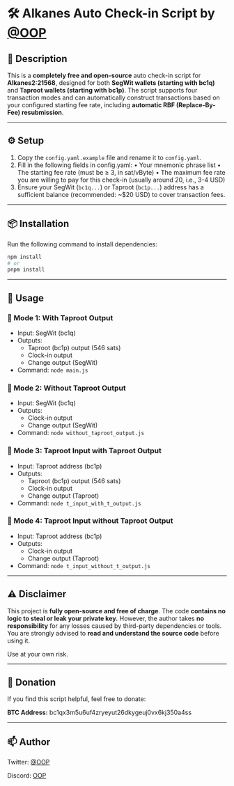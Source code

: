 # 🛠️ Alkanes Auto Check-in Script by [@OOP](https://x.com/__ababa___)

## 📌 Description

This is a **completely free and open-source** auto check-in script for **Alkanes2:21568**, designed for both **SegWit wallets (starting with bc1q)** and **Taproot wallets (starting with bc1p)**.
The script supports four transaction modes and can automatically construct transactions based on your configured starting fee rate, including **automatic RBF (Replace-By-Fee) resubmission**.

---

## ⚙️ Setup

1. Copy the `config.yaml.example` file and rename it to `config.yaml`.
2. Fill in the following fields in config.yaml:
	•	Your mnemonic phrase list
	•	The starting fee rate (must be ≥ 3, in sat/vByte)
	•	The maximum fee rate you are willing to pay for this check-in (usually around 20, i.e., 3-4 USD)
3. Ensure your SegWit (`bc1q...`) or Taproot (`bc1p...`) address has a sufficient balance (recommended: ~$20 USD) to cover transaction fees.

---

## 📦 Installation

Run the following command to install dependencies:

```bash
npm install
# or
pnpm install
```

---

## 🚀 Usage

### 🔹 Mode 1: With Taproot Output
- Input: SegWit (bc1q)
- Outputs:
    - Taproot (bc1p) output (546 sats)
    - Clock-in output
    - Change output (SegWit)
- Command: `node main.js`

### 🔹 Mode 2: Without Taproot Output
- Input: SegWit (bc1q)
- Outputs:
    - Clock-in output
    - Change output (SegWit)
- Command: `node without_taproot_output.js`

### 🔹 Mode 3: Taproot Input with Taproot Output
- Input: Taproot address (bc1p)
- Outputs:
    - Taproot (bc1p) output (546 sats)
    - Clock-in output
    - Change output (Taproot)
- Command: `node t_input_with_t_output.js`


### 🔹 Mode 4: Taproot Input without Taproot Output
- Input: Taproot address (bc1p)
- Outputs:
    - Clock-in output
    - Change output (Taproot)
- Command: `node t_input_without_t_output.js`

---

## ⚠️ Disclaimer

This project is **fully open-source and free of charge**.
The code **contains no logic to steal or leak your private key.**
However, the author takes **no responsibility** for any losses caused by third-party dependencies or tools.
You are strongly advised to **read and understand the source code** before using it.

Use at your own risk.

---

## 🙌 Donation

If you find this script helpful, feel free to donate:

**BTC Address:**
bc1qx3m5u6uf4zryeyut26dkygeuj0vx6kj350a4ss

---

## 📫 Author

Twitter: [@OOP](https://x.com/__ababa___)

Discord: [OOP](discord.gg/SpBRAzuBff)
